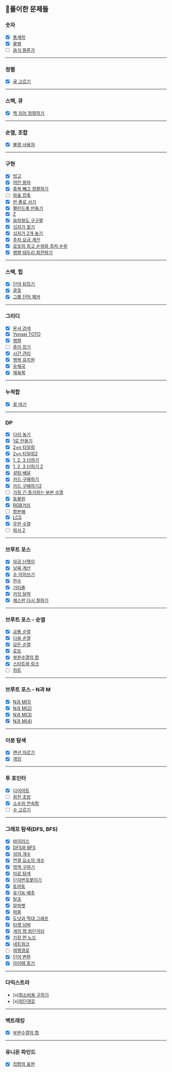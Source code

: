 ## 📜풀이한 문제들
### 숫자
- [x] [통계학](https://www.acmicpc.net/problem/2108)
- [x] [물병](https://www.acmicpc.net/problem/1052)
- [ ] [음식 평론가](https://www.acmicpc.net/problem/1188)

---

### 정렬
- [x] [귤 고르기](https://school.programmers.co.kr/learn/courses/30/lessons/138476)

---

### 스택, 큐
- [x] [짝 지어 정렬하기](https://school.programmers.co.kr/learn/courses/30/lessons/12973)

---

### 순열, 조합
- [x] [불량 사용자](https://school.programmers.co.kr/learn/courses/30/lessons/64064)

---

### 구현
- [x] [빙고](https://www.acmicpc.net/problem/2578)
- [x] [어린 왕자](https://www.acmicpc.net/problem/1004)
- [x] [중복 빼고 정렬하기](https://www.acmicpc.net/problem/10867)
- [ ] [좌표 압축](https://www.acmicpc.net/problem/18870)
- [x] [한 줄로 서기](https://www.acmicpc.net/problem/1138)
- [x] [팰린드롬 만들기](https://www.acmicpc.net/problem/1254)
- [x] [Z](https://www.acmicpc.net/problem/1074)
- [x] [음하철도 구구팔](https://www.acmicpc.net/problem/1393)
- [x] [십자가 찾기](https://www.acmicpc.net/problem/16924)
- [x] [십자가 2개 놓기](https://www.acmicpc.net/problem/17085)
- [x] [주차 요금 계산](https://school.programmers.co.kr/learn/courses/30/lessons/92341)
- [x] [로또의 최고 순위와 최저 순위](https://school.programmers.co.kr/learn/courses/30/lessons/77484)
- [x] [행렬 테두리 회전하기](https://school.programmers.co.kr/learn/courses/30/lessons/77485)

---

### 스택, 힙
- [x] [단어 뒤집기](https://www.acmicpc.net/problem/9093)
- [x] [괄호](https://www.acmicpc.net/problem/9012)
- [x] [그룹 단어 체커](https://www.acmicpc.net/problem/1316)

---

### 그리디
- [x] [문서 검색](https://www.acmicpc.net/problem/1543)
- [x] [Yonsei TOTO](https://www.acmicpc.net/problem/12018)
- [x] [행렬](https://www.acmicpc.net/problem/1080)
- [ ] [종이 접기](https://www.acmicpc.net/problem/1802)
- [x] [시간 관리](https://www.acmicpc.net/problem/1263)
- [x] [행복 유치원](https://www.acmicpc.net/problem/13164)
- [x] [우체국](https://www.acmicpc.net/problem/2141)
- [x] [체육복](https://school.programmers.co.kr/learn/courses/30/lessons/42862)

---

### 누적합
- [x] [꿀 따기](https://www.acmicpc.net/problem/21758)

---

### DP
- [x] [다리 놓기](https://www.acmicpc.net/problem/1010)
- [x] [1로 만들기](https://www.acmicpc.net/problem/1463)
- [x] [2×n 타일링](https://www.acmicpc.net/problem/11726)
- [x] [2×n 타일링2](https://www.acmicpc.net/problem/11727)
- [x] [1, 2, 3 더하기](https://www.acmicpc.net/problem/9095)
- [x] [1, 2, 3 더하기 2](https://www.acmicpc.net/problem/12101)
- [x] [설탕 배달](https://www.acmicpc.net/problem/2839)
- [x] [카드 구매하기](https://www.acmicpc.net/problem/11052)
- [x] [카드 구매하기2](https://www.acmicpc.net/problem/16194)
- [ ] [가장 긴 증가하는 부분 수열](https://www.acmicpc.net/problem/11053)
- [x] [동물원](https://www.acmicpc.net/problem/1309)
- [x] [RGB거리](https://www.acmicpc.net/problem/1149)
- [ ] [합분해](https://www.acmicpc.net/problem/2225)
- [x] [LCS](https://www.acmicpc.net/problem/9251)
- [x] [무한 수열](https://www.acmicpc.net/problem/1351)
- [ ] [퇴사 2](https://www.acmicpc.net/problem/15486)

---

### 브루트 포스
- [x] [일곱 난쟁이](https://www.acmicpc.net/problem/2309)
- [x] [날짜 계산](https://www.acmicpc.net/problem/1476)
- [x] [수 이어쓰기](https://www.acmicpc.net/problem/1748)
- [x] [한수](https://www.acmicpc.net/problem/1065)
- [x] [기타줄](https://www.acmicpc.net/problem/1049)
- [x] [카잉 달력](https://www.acmicpc.net/problem/6064)
- [x] [체스판 다시 칠하기](https://www.acmicpc.net/problem/1018)

---

### 브루트 포스 - 순열
- [x] [공통 순열](https://www.acmicpc.net/problem/1622)
- [x] [다음 순열](https://www.acmicpc.net/problem/10972)
- [x] [모든 순열](https://www.acmicpc.net/problem/10974)
- [x] [로또](https://www.acmicpc.net/problem/6603)
- [x] [부분수열의 합](https://www.acmicpc.net/problem/1182)
- [x] [스타트와 링크](https://www.acmicpc.net/problem/14889)
- [ ] [차트](https://www.acmicpc.net/problem/1239)

---

### 브루트 포스 - N과 M
- [x] [N과 M(1)](https://www.acmicpc.net/problem/15649)
- [x] [N과 M(2)](https://www.acmicpc.net/problem/15650)
- [x] [N과 M(3)](https://www.acmicpc.net/problem/15651)
- [x] [N과 M(4)](https://www.acmicpc.net/problem/15652)

---

### 이분 탐색
- [x] [랜선 자르기](https://www.acmicpc.net/problem/1654)
- [x] [게임](https://www.acmicpc.net/problem/1072)

---

### 투 포인터
- [x] [다이어트](https://www.acmicpc.net/problem/1484)
- [ ] [회전 초밥](https://www.acmicpc.net/problem/2531)
- [x] [소수의 연속합](https://www.acmicpc.net/problem/1644)
- [ ] [수 고르기](https://www.acmicpc.net/problem/2230)

---

### 그래프 탐색(DFS, BFS)
- [x] [바이러스](https://www.acmicpc.net/problem/2606)
- [x] [DFS와 BFS](https://www.acmicpc.net/problem/1260)
- [x] [섬의 개수](https://www.acmicpc.net/problem/4963)
- [x] [연결 요소의 개수](https://www.acmicpc.net/problem/11724)
- [x] [영역 구하기](https://www.acmicpc.net/problem/2583)
- [x] [미로 탐색](https://www.acmicpc.net/problem/2178)
- [x] [단지번호붙이기](https://www.acmicpc.net/problem/2667)
- [x] [토마토](https://www.acmicpc.net/problem/7576)
- [x] [유기농 배추](https://www.acmicpc.net/problem/1012)
- [x] [탈출](https://www.acmicpc.net/problem/3055)
- [x] [알파벳](https://www.acmicpc.net/problem/1987)
- [x] [퍼즐](https://www.acmicpc.net/problem/1525)
- [x] [도넛과 막대 그래프](https://school.programmers.co.kr/learn/courses/30/lessons/258711)
- [x] [타켓 넘버](https://school.programmers.co.kr/learn/courses/30/lessons/43165)
- [x] [게임 맵 최단거리](https://school.programmers.co.kr/learn/courses/30/lessons/1844)
- [x] [가장 먼 노드](https://school.programmers.co.kr/learn/courses/30/lessons/49189)
- [x] [네트워크](https://school.programmers.co.kr/learn/courses/30/lessons/43162)
- [ ] [여행경로](https://school.programmers.co.kr/learn/courses/30/lessons/43164)
- [x] [단어 변환](https://school.programmers.co.kr/learn/courses/30/lessons/43163)
- [x] [아이템 줍기](https://school.programmers.co.kr/learn/courses/30/lessons/87694)

---

### 다익스트라
- [x][최소비용 구하기](https://www.acmicpc.net/problem/1916)
- [x][최단경로](https://www.acmicpc.net/problem/1753)

---

### 백트래킹
- [x] [부분수열의 합](https://www.acmicpc.net/problem/1182)

---

### 유니온 파인드
- [x] [집합의 표현](https://www.acmicpc.net/problem/1717)